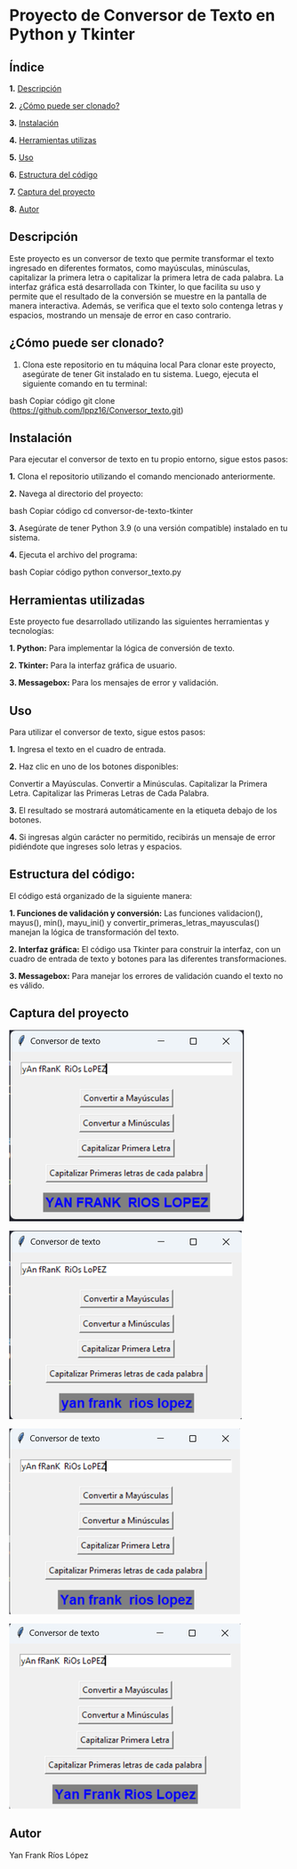# Proyecto de Conversor de Texto en Python y Tkinter

## Índice
**1.** [Descripción](#descripción)

**2.** [¿Cómo puede ser clonado?](#cómo-puede-ser-clonado)

**3.** [Instalación](#instalación)

**4.** [Herramientas utilizas](#herramientas-utilizadas)

**5.** [Uso](#uso)

**6.** [Estructura del código](#estructura-del-codigo)

**7.** [Captura del proyecto](#captura-del-proyecto)

**8.** [Autor](#autor)

## Descripción
Este proyecto es un conversor de texto que permite transformar el texto ingresado en diferentes formatos, como mayúsculas, minúsculas, capitalizar la primera letra o capitalizar la primera letra de cada palabra. La interfaz gráfica está desarrollada con Tkinter, lo que facilita su uso y permite que el resultado de la conversión se muestre en la pantalla de manera interactiva. Además, se verifica que el texto solo contenga letras y espacios, mostrando un mensaje de error en caso contrario.

## ¿Cómo puede ser clonado?
1. Clona este repositorio en tu máquina local
Para clonar este proyecto, asegúrate de tener Git instalado en tu sistema. Luego, ejecuta el siguiente comando en tu terminal:

bash
Copiar código
git clone (https://github.com/lppz16/Conversor_texto.git)

## Instalación
Para ejecutar el conversor de texto en tu propio entorno, sigue estos pasos:

**1.** Clona el repositorio utilizando el comando mencionado anteriormente.

**2.** Navega al directorio del proyecto:

bash
Copiar código
cd conversor-de-texto-tkinter

**3.** Asegúrate de tener Python 3.9 (o una versión compatible) instalado en tu sistema.

**4.** Ejecuta el archivo del programa:

bash
Copiar código
python conversor_texto.py

## Herramientas utilizadas
Este proyecto fue desarrollado utilizando las siguientes herramientas y tecnologías:

**1. Python:** Para implementar la lógica de conversión de texto.

**2. Tkinter:** Para la interfaz gráfica de usuario.

**3. Messagebox:** Para los mensajes de error y validación.

## Uso
Para utilizar el conversor de texto, sigue estos pasos:

**1.** Ingresa el texto en el cuadro de entrada.

**2.** Haz clic en uno de los botones disponibles:

Convertir a Mayúsculas.
Convertir a Minúsculas.
Capitalizar la Primera Letra.
Capitalizar las Primeras Letras de Cada Palabra.

**3.** El resultado se mostrará automáticamente en la etiqueta debajo de los botones.

**4.** Si ingresas algún carácter no permitido, recibirás un mensaje de error pidiéndote que ingreses solo letras y espacios.

## Estructura del código:
El código está organizado de la siguiente manera:

**1. Funciones de validación y conversión:** Las funciones validacion(), mayus(), min(), mayu_ini() y convertir_primeras_letras_mayusculas() manejan la lógica de transformación del texto.

**2. Interfaz gráfica:** El código usa Tkinter para construir la interfaz, con un cuadro de entrada de texto y botones para las diferentes transformaciones.

**3. Messagebox:** Para manejar los errores de validación cuando el texto no es válido.

## Captura del proyecto

![Conversión a Mayúsculas](https://github.com/lppz16/Conversor_texto/blob/9fdb7dc30674736e698d63d2acc883e1992d2238/Img/Captura%20de%20pantalla%202024-10-21%20204019.png)

![Conversión a Minúsculas](https://github.com/lppz16/Conversor_texto/blob/9fdb7dc30674736e698d63d2acc883e1992d2238/Img/Captura%20de%20pantalla%202024-10-21%20204028.png)

![Conversión a ](https://github.com/lppz16/Conversor_texto/blob/9fdb7dc30674736e698d63d2acc883e1992d2238/Img/Captura%20de%20pantalla%202024-10-21%20204035.png)

![Conversión a Mayúscula de la primera letra](https://github.com/lppz16/Conversor_texto/blob/9fdb7dc30674736e698d63d2acc883e1992d2238/Img/Captura%20de%20pantalla%202024-10-21%20204043.png)

## Autor

Yan Frank Ríos López
